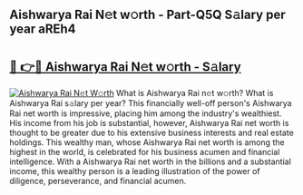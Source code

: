 ## Aishwarya Rai N𝚎t w𝚘rth - Part-Q5Q S𝚊lary per year aREh4

# <h2><a href="http://gc1s2wo.nevu.top/?p=Aishwarya+Rai">🔗 👉🔴 Aishwarya Rai N𝚎t w𝚘rth - S𝚊lary</a></h2>

[![Aishwarya Rai N𝚎t W𝚘rth](https://i.imgur.com/Oavwk0R.jpeg)](http://gc1s2wo.nevu.top/?p=Aishwarya+Rai)
What is Aishwarya Rai n𝚎t w𝚘rth? What is Aishwarya Rai s𝚊lary per year?
This financially well-off person's Aishwarya Rai net worth is impressive, placing him among the industry's wealthiest. His income from his job is substantial, however, Aishwarya Rai net worth is thought to be greater due to his extensive business interests and real estate holdings. This wealthy man, whose Aishwarya Rai net worth is among the highest in the world, is celebrated for his business acumen and financial intelligence. With a Aishwarya Rai net worth in the billions and a substantial income, this wealthy person is a leading illustration of the power of diligence, perseverance, and financial acumen.
